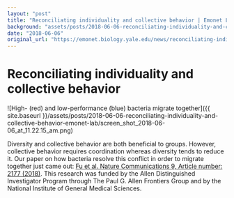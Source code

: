 ```yaml
---
layout: "post"
title: "Reconciliating individuality and collective behavior | Emonet Lab"
background: "assets/posts/2018-06-06-reconciliating-individuality-and-collective-behavior-emonet-lab/screen_shot_2018-06-06_at_11.22.15_am.png"
date: "2018-06-06"
original_url: "https://emonet.biology.yale.edu/news/reconciliating-individuality-and-collective-behavior"
---
```

# Reconciliating individuality and collective behavior

![High- (red) and low-performance (blue) bacteria migrate together]({{ site.baseurl }}/assets/posts/2018-06-06-reconciliating-individuality-and-collective-behavior-emonet-lab/screen_shot_2018-06-06_at_11.22.15_am.png)

Diversity and collective behavior are both beneficial to groups. However, collective behavior requires coordination whereas diversity tends to reduce it. Our paper on how bacteria resolve this conflict in order to migrate together just came out: [Fu et al. Nature Communications 9, Article number: 2177 (2018)](https://www.nature.com/articles/s41467-018-04539-4). This research was funded by the Allen Distinguished Investigator Program through The Paul G. Allen Frontiers Group and by the National Institute of General Medical Sciences.